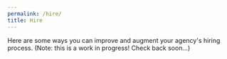 ```yaml
---
permalink: /hire/
title: Hire
---
```


Here are some ways you can improve and augment your agency's hiring process.  (Note: this is a work in progress!  Check back soon...)



